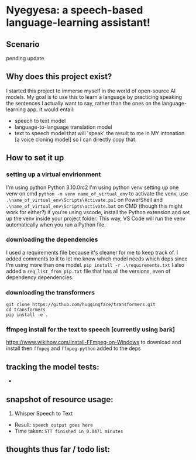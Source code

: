 # Nyegyesa: a speech-based language-learning assistant!

## Scenario

pending update

## Why does this project exist?

I started this project to immerse myself in the world of open-source AI models. My goal is to use this to learn a language by practicing speaking the sentences I actually want to say, rather than the ones on the language-learning app.
It would entail:

- speech to text model
- language-to-language translation model
- text to speech model that will 'speak' the result to me in MY intonation [a voice cloning model] so I can directly copy that.

## How to set it up

### setting up a virtual envirionment

I'm using python Python 3.10.0rc2
I'm using python venv
setting up one venv on cmd
`python -m venv name_of_virtual_env`
to activate the venv, use `.\name_of_virtual_env\Scripts\Activate.ps1` on PowerShell and `.\name_of_virtual_env\Scripts\activate.bat` on CMD (though this might work for either?)
if you're using vscode, install the Python extension and set up the venv inside your project folder. This way, VS Code will run the venv automatically when you run a Python file.

### downloading the dependencies

I used a requirements file because it's cleaner for me to keep track of. I added comments to it to let me know which model needs which deps since I'm using more than one model.
`pip install -r .\requirements.txt`
I also added a `req_list_from_pip.txt` file that has all the versions, even of dependency dependencies.

### downloading the transformers

```
git clone https://github.com/huggingface/transformers.git
cd transformers
pip install -e .
```

<!-- ### installing an older torch version to avoid all the problems I ran into

`pip install torch==2.0.0 torchvision==0.15.1 torchaudio==2.0.1 --index-url https://download.pytorch.org/whl/cu118`
from https://pytorch.org/get-started/previous-versions/

### symlink to move cache to another location

`mklink /J C:\users\.cache\huggingface E:\boyd_cache\huggingface` -->

### ffmpeg install for the text to speech [currently using bark]

https://www.wikihow.com/Install-FFmpeg-on-Windows to download and install
then `ffmpeg` and `ffmpeg-python` added to the deps

## tracking the model tests:

-

## snapshot of resource usage:

1. Whisper Speech to Text

- Result: `speech output goes here`
- Time taken: `STT finished in 0.0471 minutes`

## thoughts thus far / todo list:
